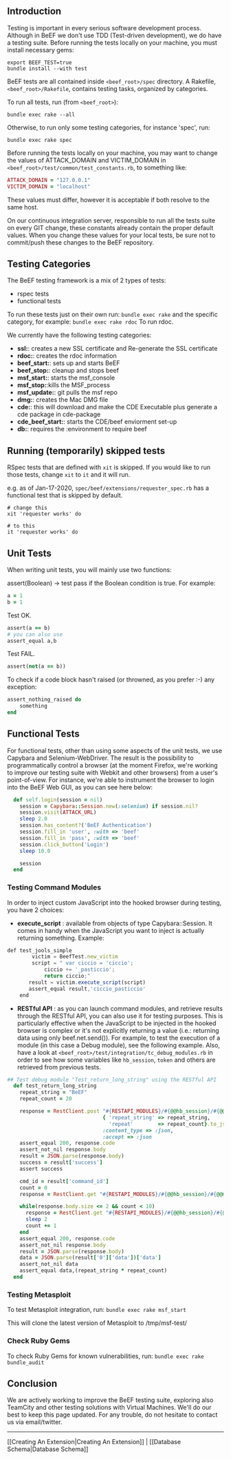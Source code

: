 ## Introduction
Testing is important in every serious software development process. Although in BeEF we don't use TDD (Test-driven development), we do have a testing suite. 
Before running the tests locally on your machine, you must install necessary gems:

```
export BEEF_TEST=true
bundle install --with test
```

BeEF tests are all contained inside `<beef_root>/spec` directory.
A Rakefile, `<beef_root>/Rakefile`, contains testing tasks, organized by categories.

To run all tests, run (from `<beef_root>`):

`bundle exec rake --all`

Otherwise, to run only some testing categories, for instance 'spec', run:

`bundle exec rake spec`

Before running the tests locally on your machine, you may want to change the values of ATTACK_DOMAIN and VICTIM_DOMAIN in `<beef_root>/test/common/test_constants.rb`, to something like:

```ruby
ATTACK_DOMAIN = "127.0.0.1"
VICTIM_DOMAIN = "localhost"
```
These values must differ, however it is acceptable if both resolve to the same host.

On our continuous integration server, responsible to run all the tests suite on every GIT change, these constants already contain the proper default values. When you change these values for your local tests, be sure not to commit/push these changes to the BeEF repository.

## Testing Categories
The BeEF testing framework is a mix of 2 types of tests:
 - rspec tests
 - functional tests

To run these tests just on their own run:
`bundle exec rake`
and the specific category, for example:
`bundle exec rake rdoc`
To run rdoc.

We currently have the following testing categories:
- **ssl:**: creates a new SSL certificate and Re-generate the SSL certificate
- **rdoc:**: creates the rdoc information
- **beef_start:**: sets up and starts BeEF
- **beef_stop:**: cleanup and stops beef
- **msf_start:**: starts the msf_console
- **msf_stop:**:kills the MSF_process
- **msf_update:**: git pulls the msf repo
- **dmg:**: creates the Mac DMG file
- **cde:**: this will download and make the CDE Executable plus generate a cde package in cde-package
- **cde_beef_start:**: starts the CDE/beef enviorment set-up
- **db:**: requires the :environment to require beef

## Running (temporarily) skipped tests

RSpec tests that are defined with `xit` is skipped. If you would like to run those tests, change `xit` to `it` and it will run.

e.g. as of Jan-17-2020, `spec/beef/extensions/requester_spec.rb` has a functional test that is skipped by default.
```
# change this
xit 'requester works' do

# to this
it 'requester works' do
```


## Unit Tests
When writing unit tests, you will mainly use two functions:

assert(Boolean) -> test pass if the Boolean condition is true.
For example:

```ruby
a = 1
b = 1
```
Test OK.
```ruby
assert(a == b)
# you can also use
assert_equal a,b
```
Test FAIL.
```ruby
assert(not(a == b))
```
To check if a code block hasn't raised (or throwned, as you prefer :-) any exception:
```ruby
assert_nothing_raised do
    something
end
```
## Functional Tests

For functional tests, other than using some aspects of the unit tests, we use Capybara and Selenium-WebDriver. The result is the possibility to programmatically control a browser (at the moment Firefox, we're working to improve our testing suite with Webkit and other browsers) from a user's point-of-view. For instance, we're able to instrument the browser to login into the BeEF Web GUI, as you can see here below:
```ruby
  def self.login(session = nil)
    session = Capybara::Session.new(:selenium) if session.nil?
    session.visit(ATTACK_URL)
    sleep 2.0
    session.has_content?('BeEF Authentication')
    session.fill_in 'user', :with => 'beef'
    session.fill_in 'pass', :with => 'beef'
    session.click_button('Login')
    sleep 10.0

    session
  end
```
### Testing Command Modules
In order to inject custom JavaScript into the hooked browser during testing, you have 2 choices:
 - **execute_script** : available from objects of type Capybara::Session. It comes in handy when the JavaScript you want to inject is actually returning something. Example:
```javascript
def test_jools_simple
        victim = BeefTest.new_victim
        script = " var ciccio = 'ciccio';
            ciccio += '_pasticcio';
            return ciccio;"
       result = victim.execute_script(script)
       assert_equal result,'ciccio_pasticcio'
    end
```
 - **RESTful API** : as you can launch command modules, and retrieve results through the RESTful API, you can also use it for testing purposes. This is particularly effective when the JavaScript to be injected in the hooked browser is complex or it's not explicitly returning a value (i.e.: returning data using only beef.net.send()). For example, to test the execution of a module (in this case a Debug module), see the following example. Also, have a look at `<beef_root>/test/integration/tc_debug_modules.rb` in order to see how some variables like `hb_session`, `token` and others are retrieved from previous tests.

```ruby
## Test debug module "Test_return_long_string" using the RESTful API
  def test_return_long_string
    repeat_string = "BeEF"
    repeat_count = 20

    response = RestClient.post "#{RESTAPI_MODULES}/#{@@hb_session}/#{@@mod_debug_long_string}?token=#{@@token}",
                               { 'repeat_string' => repeat_string,
                                 'repeat'        => repeat_count}.to_json,
                               :content_type => :json,
                               :accept => :json
    assert_equal 200, response.code
    assert_not_nil response.body
    result = JSON.parse(response.body)
    success = result['success']
    assert success

    cmd_id = result['command_id']
    count = 0
    response = RestClient.get "#{RESTAPI_MODULES}/#{@@hb_session}/#{@@mod_debug_long_string}/#{cmd_id}?token=#{@@token}"

    while(response.body.size <= 2 && count < 10)
      response = RestClient.get "#{RESTAPI_MODULES}/#{@@hb_session}/#{@@mod_debug_long_string}/#{cmd_id}?token=#{@@token}"
      sleep 2
      count += 1
    end
    assert_equal 200, response.code
    assert_not_nil response.body
    result = JSON.parse(response.body)
    data = JSON.parse(result['0']['data'])['data']
    assert_not_nil data
    assert_equal data,(repeat_string * repeat_count)
  end
```

### Testing Metasploit

To test Metasploit integration, run:
`bundle exec rake msf_start`

This will clone the latest version of Metasploit to /tmp/msf-test/


### Check Ruby Gems

To check Ruby Gems for known vulnerabilities, run:
`bundle exec rake bundle_audit`



## Conclusion
We are actively working to improve the BeEF testing suite, exploring also TeamCity and other testing solutions with Virtual Machines. We'll do our best to keep this page updated. For any trouble, do not hesitate to contact us via email/twitter.

***
[[Creating An Extension|Creating An Extension]] | [[Database Schema|Database Schema]]
